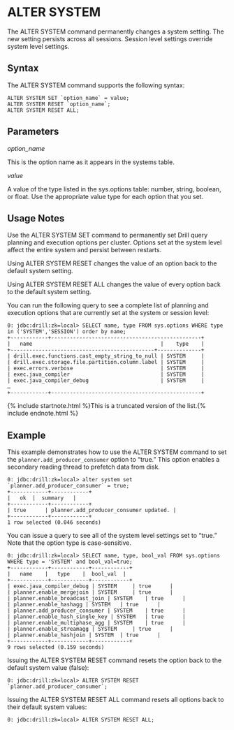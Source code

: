 # ALTER SYSTEM
The ALTER SYSTEM command permanently changes a system setting. The new setting
persists across all sessions. Session level settings override system level
settings.

## Syntax

The ALTER SYSTEM command supports the following syntax:

    ALTER SYSTEM SET `option_name` = value;  
    ALTER SYSTEM RESET `option_name`;
    ALTER SYSTEM RESET ALL;

## Parameters

*option_name*

This is the option name as it appears in the systems table.

_value_

A value of the type listed in the sys.options table: number, string, boolean,
or float. Use the appropriate value type for each option that you set.

## Usage Notes

Use the ALTER SYSTEM SET command to permanently set Drill query planning and
execution options per cluster. Options set at the system level affect the
entire system and persist between restarts.

Using ALTER SYSTEM RESET changes the value of an option back to the default system setting. 

Using ALTER SYSTEM RESET ALL changes the value of every option back to the default system setting.  

You can run the following query to see a complete list of planning and
execution options that are currently set at the system or session level:

    0: jdbc:drill:zk=local> SELECT name, type FROM sys.options WHERE type in ('SYSTEM','SESSION') order by name;
    +------------+------------------------------------------------+
    |   name                                         |    type    |
    +----------------------------------------------+--------------+
    | drill.exec.functions.cast_empty_string_to_null | SYSTEM     |
    | drill.exec.storage.file.partition.column.label | SYSTEM     |
    | exec.errors.verbose                            | SYSTEM     |
    | exec.java_compiler                             | SYSTEM     |
    | exec.java_compiler_debug                       | SYSTEM     |
    …
    +------------+------------------------------------------------+

{% include startnote.html %}This is a truncated version of the list.{% include endnote.html %}

## Example

This example demonstrates how to use the ALTER SYSTEM command to set the
`planner.add_producer_consumer` option to “true.” This option enables a
secondary reading thread to prefetch data from disk.

    0: jdbc:drill:zk=local> alter system set `planner.add_producer_consumer` = true;
    +------------+------------+
    |   ok  |  summary   |
    +------------+------------+
    | true      | planner.add_producer_consumer updated. |
    +------------+------------+
    1 row selected (0.046 seconds)

You can issue a query to see all of the system level settings set to “true.”
Note that the option type is case-sensitive.

    0: jdbc:drill:zk=local> SELECT name, type, bool_val FROM sys.options WHERE type = 'SYSTEM' and bool_val=true;
    +------------+------------+------------+
    |   name    |   type    |  bool_val  |
    +------------+------------+------------+
    | exec.java_compiler_debug | SYSTEM     | true      |
    | planner.enable_mergejoin | SYSTEM     | true      |
    | planner.enable_broadcast_join | SYSTEM    | true      |
    | planner.enable_hashagg | SYSTEM   | true      |
    | planner.add_producer_consumer | SYSTEM    | true      |
    | planner.enable_hash_single_key | SYSTEM   | true      |
    | planner.enable_multiphase_agg | SYSTEM    | true      |
    | planner.enable_streamagg | SYSTEM     | true      |
    | planner.enable_hashjoin | SYSTEM  | true      |
    +------------+------------+------------+
    9 rows selected (0.159 seconds)  

Issuing the ALTER SYSTEM RESET command resets the option back to the default system value (false):  

    0: jdbc:drill:zk=local> ALTER SYSTEM RESET `planner.add_producer_consumer`;  

Issuing the ALTER SYSTEM RESET ALL command resets all options back to their default system values:  

    0: jdbc:drill:zk=local> ALTER SYSTEM RESET ALL;

  

